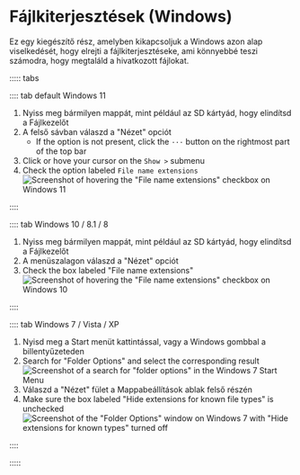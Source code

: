 # Fájlkiterjesztések (Windows)

Ez egy kiegészítő rész, amelyben kikapcsoljuk a Windows azon alap viselkedését, hogy elrejti a fájlkiterjesztéseke, ami könnyebbé teszi számodra, hogy megtaláld a hivatkozott fájlokat.

::::: tabs

:::: tab default Windows 11

1. Nyiss meg bármilyen mappát, mint például az SD kártyád, hogy elindítsd a Fájlkezelőt
2. A felső sávban válaszd a "Nézet" opciót
   - If the option is not present, click the `···` button on the rightmost part of the top bar
3. Click or hove your cursor on the `Show >` submenu
4. Check the option labeled `File name extensions`
   ![Screenshot of hovering the "File name extensions" checkbox on Windows 11](/assets/images/windows-11-file-extensions.png)

::::

:::: tab Windows 10 / 8.1 / 8

1. Nyiss meg bármilyen mappát, mint például az SD kártyád, hogy elindítsd a Fájlkezelőt
2. A menüszalagon válaszd a "Nézet" opciót
3. Check the box labeled "File name extensions"
   ![Screenshot of hovering the "File name extensions" checkbox on Windows 10](/assets/images/windows-10-file-extensions.png)

::::

:::: tab Windows 7 / Vista / XP

1. Nyisd meg a Start menüt kattintással, vagy a Windows gombbal a billentyűzeteden
2. Search for "Folder Options" and select the corresponding result
   ![Screenshot of a search for "folder options" in the Windows 7 Start Menu](/assets/images/windows-7-folder-options-start-menu.png)
3. Válaszd a "Nézet" fület a Mappabeállítások ablak felső részén
4. Make sure the box labeled "Hide extensions for known file types" is unchecked
   ![Screenshot of the "Folder Options" window on Windows 7 with "Hide extensions for known types" turned off](/assets/images/windows-7-folder-options.png)

::::

:::::

